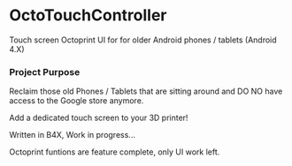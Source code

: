 # OctoTouchController
Touch screen Octoprint UI for for older Android phones / tablets (Android 4.X) 

### Project Purpose
Reclaim those old Phones / Tablets that are sitting around and DO NO have access to the Google store anymore.

Add a dedicated touch screen to your 3D printer!

Written in B4X, Work in progress... 

Octoprint funtions are feature complete, only UI work left.
